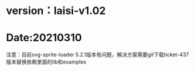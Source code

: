# version：laisi-v1.02 
# Date:20210310
注意：目前svg-sprite-loader 5.2.1版本有问题，解决方案需要git下载ticket-437版本替换依赖里面的lib和examples
